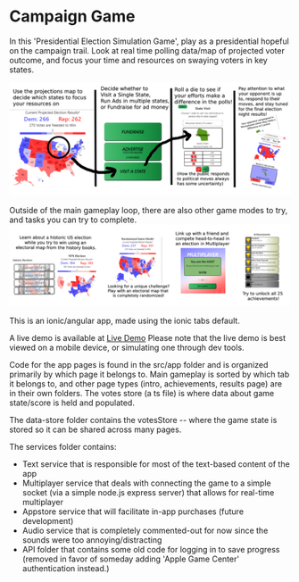 # Campaign Game

In this 'Presidential Election Simulation Game', play as a presidential hopeful on the campaign trail. Look at real time polling data/map of projected voter outcome, and focus your time and resources on swaying voters in key states.   

![overview](src/assets/GameLoopSample.png)

Outside of the main gameplay loop, there are also other game modes to try, and tasks you can try to complete.
![gamemodes](src/assets/Bonus.png)

This is an ionic/angular app, made using the ionic tabs default.  

A live demo is available at [Live Demo](https://jeremymlewis.github.io)
Please note that the live demo is best viewed on a mobile device, or simulating one through dev tools.

Code for the app pages is found in the src/app folder and is organized primarily by which page it belongs to. 
Main gameplay is sorted by which tab it belongs to, and other page types (intro, achievements, results page) are in their own folders.
The votes store (a ts file) is where data about game state/score is held and populated. 

The data-store folder contains the votesStore -- where the game state is stored so it can be shared across many pages.

The services folder contains:
* Text service that is responsible for most of the text-based content of the app
* Multiplayer service that deals with connecting the game to a simple socket (via a simple node.js express server) that allows for real-time multiplayer
* Appstore service that will facilitate in-app purchases (future development)
* Audio service that is completely commented-out for now since the sounds were too annoying/distracting
* API folder that contains some old code for logging in to save progress (removed in favor of someday adding 'Apple Game Center' authentication instead.)
